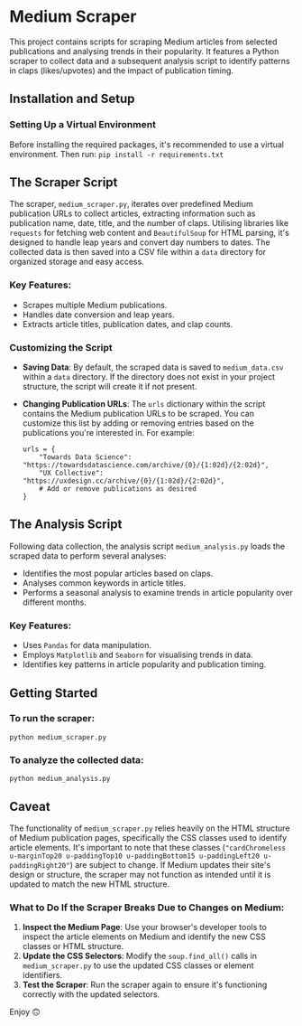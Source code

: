 # Medium Scraper

This project contains scripts for scraping Medium articles from selected publications and analysing trends in their popularity. 
It features a Python scraper to collect data and a subsequent analysis script to identify patterns in claps (likes/upvotes) and the impact of publication timing.

## Installation and Setup

### Setting Up a Virtual Environment

Before installing the required packages, it's recommended to use a virtual environment. Then run:
`pip install -r requirements.txt`

## The Scraper Script

The scraper, `medium_scraper.py`, iterates over predefined Medium publication URLs to collect articles, extracting information such as publication name, date, title, and the number of claps. 
Utilising libraries like `requests` for fetching web content and `BeautifulSoup` for HTML parsing, it's designed to handle leap years and convert day numbers to dates. 
The collected data is then saved into a CSV file within a `data` directory for organized storage and easy access.

### Key Features:
- Scrapes multiple Medium publications.
- Handles date conversion and leap years.
- Extracts article titles, publication dates, and clap counts.

### Customizing the Script

- **Saving Data**: By default, the scraped data is saved to `medium_data.csv` within a `data` directory. If the directory does not exist in your project structure, the script will create it if not present.
  
- **Changing Publication URLs**: The `urls` dictionary within the script contains the Medium publication URLs to be scraped. You can customize this list by adding or removing entries based on the publications you're interested in. For example:

  ```
  urls = {
      "Towards Data Science": "https://towardsdatascience.com/archive/{0}/{1:02d}/{2:02d}",
      "UX Collective": "https://uxdesign.cc/archive/{0}/{1:02d}/{2:02d}",
      # Add or remove publications as desired
  }
  
## The Analysis Script
Following data collection, the analysis script `medium_analysis.py` loads the scraped data to perform several analyses:
- Identifies the most popular articles based on claps.
- Analyses common keywords in article titles.
- Performs a seasonal analysis to examine trends in article popularity over different months.

### Key Features:
- Uses `Pandas` for data manipulation.
- Employs `Matplotlib` and `Seaborn` for visualising trends in data.
- Identifies key patterns in article popularity and publication timing.

## Getting Started
### To run the scraper:
`python medium_scraper.py`

### To analyze the collected data:
`python medium_analysis.py`

## Caveat

The functionality of `medium_scraper.py` relies heavily on the HTML structure of Medium publication pages, specifically the CSS classes used to identify article elements. It's important to note that these classes (`"cardChromeless u-marginTop20 u-paddingTop10 u-paddingBottom15 u-paddingLeft20 u-paddingRight20"`) are subject to change. If Medium updates their site's design or structure, the scraper may not function as intended until it is updated to match the new HTML structure.

### What to Do If the Scraper Breaks Due to Changes on Medium:

1. **Inspect the Medium Page**: Use your browser's developer tools to inspect the article elements on Medium and identify the new CSS classes or HTML structure.
2. **Update the CSS Selectors**: Modify the `soup.find_all()` calls in `medium_scraper.py` to use the updated CSS classes or element identifiers.
3. **Test the Scraper**: Run the scraper again to ensure it's functioning correctly with the updated selectors.

Enjoy 🙃
